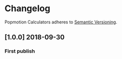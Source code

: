 # Changelog

Popmotion Calculators adheres to [Semantic Versioning](http://semver.org/).

## [1.0.0] 2018-09-30

### First publish
